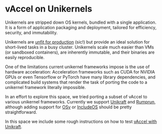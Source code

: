 # vAccel on Unikernels

Unikernels are stripped down OS kernels, bundled with a single application. It
is a form of application packaging and deployment, tailored for efficiency,
security, and immutability.

Unikernels are [unfit for
production](https://www.tritondatacenter.com/blog/unikernels-are-unfit-for-production)
(sic!) but provide an ideal solution for short-lived tasks in a busy cluster.
Unikernels scale much easier than VMs (or sandboxed containers), are inherently
immutable, and their binaries are easily reproducible. 

One of the limitations current unikernel frameworks impose is the use of
hardware acceleration: Acceleration frameworks such as CUDA for NVIDIA GPUs or
even Tensorflow or PyTorch have many library dependencies, and complicated
build systems that render the task of porting the code to a unikernel framework
literally impossible.

In an effort to explore this space, we tried porting a subset of vAccel to
various unikernel frameworks. Currently we support
[Unikraft](https://unikraft.io) and
[Rumprun](https://github.com/rumpkernel/rumprun), although adding support for
[OSv](https://osv.io/) or [IncludeOS](https://www.includeos.org/) should be
pretty straightforward.

In this space we include some rough instructions on how to test [vAccel with
Unikraft](/unikernels/unikraft).
